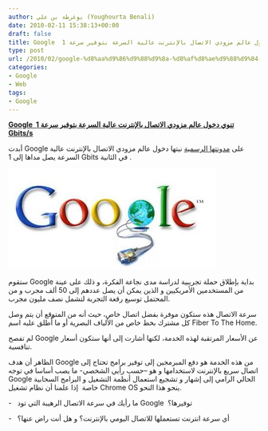 ```yaml
---
author: يوغرطة بن علي (Youghourta Benali)
date: 2010-02-11 15:38:13+00:00
draft: false
title: Google  تنوي دخول عالم مزودي الاتصال بالإنترنت عالية السرعة بتوفير سرعة 1 Gbits/s
type: post
url: /2010/02/google-%d8%aa%d9%86%d9%88%d9%8a-%d8%af%d8%ae%d9%88%d9%84-%d8%b9%d8%a7%d9%84%d9%85-%d9%85%d8%b2%d9%88%d8%af%d9%8a-%d8%a7%d9%84%d8%a7%d8%aa%d8%b5%d8%a7%d9%84-%d8%a8%d8%a7%d9%84%d8%a5%d9%86%d8%aa%d8%b1/
categories:
- Google
- Web
tags:
- Google
---
```


[**Google  تنوي دخول عالم مزودي الاتصال بالإنترنت عالية السرعة بتوفير سرعة 1 Gbits/s**](https://www.it-scoop.com/2010/02/google-%d8%aa%d9%86%d9%88%d9%8a-%d8%af%d8%ae%d9%88%d9%84-%d8%b9%d8%a7%d9%84%d9%85-%d9%85%d8%b2%d9%88%d8%af%d9%8a-%d8%a7%d9%84%d8%a7%d8%aa%d8%b5%d8%a7%d9%84-%d8%a8%d8%a7%d9%84%d8%a5%d9%86%d8%aa%d8%b1/)


أبدت Google على [مدونتها الرسمية](http://googleblog.blogspot.com/2010/02/think-big-with-gig-our-experimental.html) نيتها دخول عالم مزودي الاتصال بالإنترنت عالية السرعة يصل مداها إلى 1 Gbits في الثانية .

[
](google-internet-gigabit-fiber.jpg)[![](google-internet-gigabit-fiber.jpg)
](https://www.it-scoop.com/2010/02/google-%d8%aa%d9%86%d9%88%d9%8a-%d8%af%d8%ae%d9%88%d9%84-%d8%b9%d8%a7%d9%84%d9%85-%d9%85%d8%b2%d9%88%d8%af%d9%8a-%d8%a7%d9%84%d8%a7%d8%aa%d8%b5%d8%a7%d9%84-%d8%a8%d8%a7%d9%84%d8%a5%d9%86%d8%aa%d8%b1/)

ستقوم Google بداية بإطلاق حملة تجريبية لدراسة مدى نجاعة الفكرة، و ذلك على عينة من المستخدمين الأمريكيين و الذين يمكن أن يصل عددهم إلى 50 ألف مجرب و من المحتمل توسيع رقعة التجربة لتشمل نصف مليون مجرب.

سرعة الاتصال هذه ستكون موفرة بفضل اتصال خاص، حيث أنه من المتوقع أن يتم وصل كل مشترك بخط خاص من الألياف البصرية أو ما أُطلق عليه اسم Fiber To The Home.

لم تفصح Google عن الأسعار المرتقبة لهذه الخدمة، لكنها أشارت إلى أنها ستكون أسعار تنافسية.

الظاهر أن هدف Google من هذه الخدمة هو دفع المبرمجين إلى توفير برامج تحتاج إلى اتصال سريع بالإنترنت لاستخدامها و هو –حسب رأيي الشخصي- ما يصب أساسا في توجه Google الحالي الرامي إلى إشهار و تشجيع استعمال أنظمة التشغيل و البرامج السحابية خاصة  إذا علمنا أن نظام تشغيل Chrome OS ينحو هذا النحو.

-   ما رأيك في سرعة الاتصال الرهيبة التي تود Google  توفيرها؟

-   أي سرعة انترنت تستعملها للاتصال اليومي بالإنترنت؟ و هل أنت راض عنها؟
